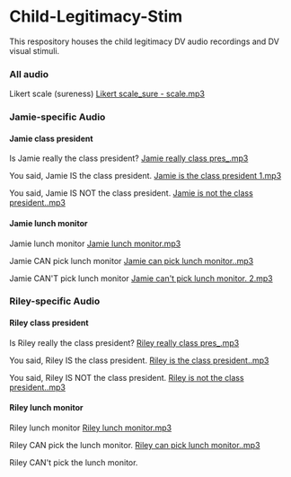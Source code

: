 # Child-Legitimacy-Stim
This respository houses the child legitimacy DV audio recordings and DV visual stimuli. 

### All audio
Likert scale (sureness) 
[Likert scale_sure - scale.mp3](https://github.com/user-attachments/files/23125294/Likert.scale_sure.-.scale.mp3)

### Jamie-specific Audio 

#### Jamie class president 
Is Jamie really the class president? 
[Jamie really class pres_.mp3](https://github.com/user-attachments/files/23125236/Jamie.really.class.pres_.mp3)

You said, Jamie IS the class president. 
[Jamie is the class president 1.mp3](https://github.com/user-attachments/files/23125380/Jamie.is.the.class.president.1.mp3)

You said, Jamie IS NOT the class president.
[Jamie is not the class president..mp3](https://github.com/user-attachments/files/23125397/Jamie.is.not.the.class.president.mp3)

#### Jamie lunch monitor 
Jamie lunch monitor 
[Jamie lunch monitor.mp3](https://github.com/user-attachments/files/23125309/Jamie.lunch.monitor.mp3)

Jamie CAN pick lunch monitor 
[Jamie can pick lunch monitor..mp3](https://github.com/user-attachments/files/23125340/Jamie.can.pick.lunch.monitor.mp3)

Jamie CAN'T pick lunch monitor 
[Jamie can't pick lunch monitor. 2.mp3](https://github.com/user-attachments/files/23125351/Jamie.can.t.pick.lunch.monitor.2.mp3)

### Riley-specific Audio 

#### Riley class president 

Is Riley really the class president? 
[Riley really class pres_.mp3](https://github.com/user-attachments/files/23124831/Riley.really.class.pres_.mp3)

You said, Riley IS the class president. [Riley is the class president..mp3](https://github.com/user-attachments/files/23125543/Riley.is.the.class.president.mp3)

You said, Riley IS NOT the class president. 
[Riley is not the class president..mp3](https://github.com/user-attachments/files/23125572/Riley.is.not.the.class.president.mp3)

#### Riley lunch monitor 
Riley lunch monitor
[Riley lunch monitor.mp3](https://github.com/user-attachments/files/23125321/Riley.lunch.monitor.mp3)

Riley CAN pick the lunch monitor. 
[Riley can pick lunch monitor..mp3](https://github.com/user-attachments/files/23125660/Riley.can.pick.lunch.monitor.mp3)


Riley CAN't pick the lunch monitor. 

